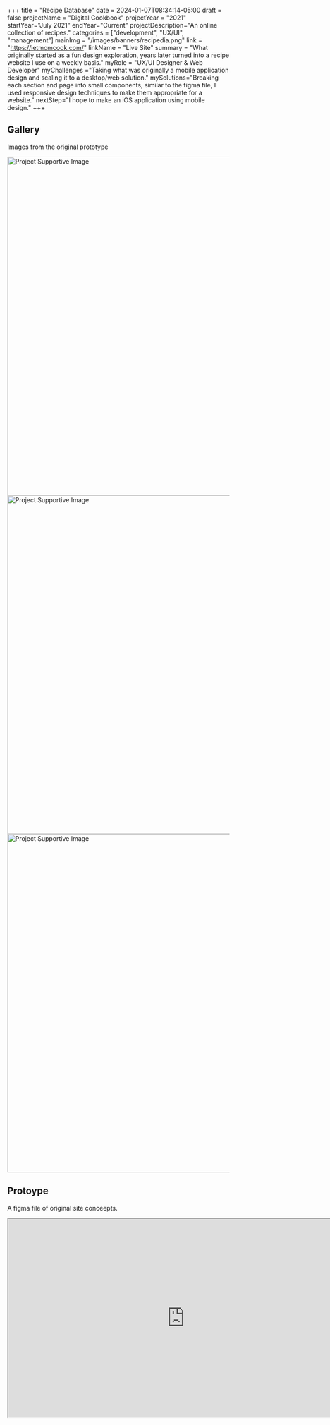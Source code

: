 +++
title = "Recipe Database"
date = 2024-01-07T08:34:14-05:00
draft = false
projectName = "Digital Cookbook"
projectYear = "2021"
startYear="July 2021"
endYear="Current"
projectDescription="An online collection of recipes."
categories = ["development", "UX/UI", "management"]
mainImg = "/images/banners/recipedia.png"
link = "https://letmomcook.com/"
linkName = "Live Site"
summary = "What originally started as a fun design exploration, years later turned into a recipe website I use on a weekly basis."
myRole = "UX/UI Designer & Web Developer"
myChallenges ="Taking what was originally a mobile application design and scaling it to a desktop/web solution."
mySolutions="Breaking each section and page into small components, similar to the figma file, I used responsive design techniques to make them appropriate for a website."
nextStep="I hope to make an iOS application using mobile design."
+++

<div class="container py-1">
  <div class="row mb-1">
    <div class="lc-block text-center">
      <div editable="rich">
        <h2 class="fw-bold display-2">Gallery</h2>
      </div>
    </div>
    <div class="lc-block text-center">
      <div editable="rich">
        <p class="lead">Images from the original prototype<br /></p>
      </div>
    </div>
  </div>
  <div class="row">
    <div class="col-md-6 col-lg-4 g-4">
      <div class="lc-block">
        <img
          class="img-fluid"
          src="/images/projects/recipedia/1.png"
          sizes="(max-width: 1080px) 100vw, 1080px"
          width="1080"
          height="768"
          alt="Project Supportive Image"
          loading="lazy"
        />
      </div>
      <!-- /lc-block -->
    </div>
    <div class="col-md-6 col-lg-4 g-4">
      <div class="lc-block">
        <img
          class="img-fluid"
          src="/images/projects/recipedia/5.png"
          sizes="(max-width: 1080px) 100vw, 1080px"
          width="1080"
          height="768"
          alt="Project Supportive Image"
          loading="lazy"
        />
      </div>
      <!-- /lc-block -->
    </div>
    <div class="col-md-6 col-lg-4 g-4">
      <div class="lc-block">
        <img
          class="img-fluid"
          src="/images/projects/recipedia/6.png"
          sizes="(max-width: 1080px) 100vw, 1080px"
          width="1080"
          height="768"
          alt="Project Supportive Image"
          loading="lazy"
        />
      </div>
      <!-- /lc-block -->
    </div>
  </div>
</div>

<div class="container">
  <div class="row mb-1">
    <div class="lc-block text-center">
      <div editable="rich">
        <h2 class="fw-bold display-2">Protoype</h2>
      </div>
    </div>
    <div class="lc-block text-center">
      <div editable="rich">
        <p class="lead">A figma file of original site conceepts.<br /></p>
      </div>
    </div>
  </div>
    <div class = "d-flex justify-content-center align-items-center">
         <iframe
          width="800"
          height="450"
          src="https://www.figma.com/embed?embed_host=share&url=https%3A%2F%2Fwww.figma.com%2Fproto%2FJ3s8sTUO4N9vRMoO8ZoRUV%2FRecipedia-Application-2023%3Fpage-id%3D2%253A839%26node-id%3D2%253A840%26viewport%3D155%252C252%252C0.34%26scaling%3Dscale-down"
          allowFullscreen
        >
        </iframe>
    </div>
</div>



